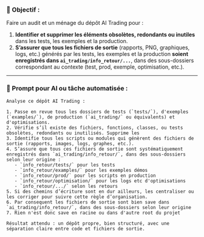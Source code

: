 ### 🎯 Objectif :
Faire un audit et un ménage du dépôt AI Trading pour :
1. **Identifier et supprimer les éléments obsolètes, redondants ou inutiles** dans les tests, les exemples et la production.
2. **S’assurer que tous les fichiers de sortie** (rapports, PNG, graphiques, logs, etc.) générés par les tests, les exemples et la production **soient enregistrés dans `ai_trading/info_retour/...`**, dans des sous-dossiers correspondant au contexte (test, prod, exemple, optimisation, etc.).

---

### 🧠 Prompt pour AI ou tâche automatisée :
```plaintext
Analyse ce dépôt AI Trading :

1. Passe en revue tous les dossiers de tests (`tests/`), d'exemples (`examples/`), de production (`ai_trading/` ou équivalents) et d'optimisations.
2. Vérifie s’il existe des fichiers, fonctions, classes, ou tests obsolètes, redondants ou inutilisés. Supprime les
3. Identifie tous les scripts ou modules qui génèrent des fichiers de sortie (rapports, images, logs, graphes, etc.).
4. S’assure que tous ces fichiers de sortie sont systématiquement enregistrés dans `ai_trading/info_retour/`, dans des sous-dossiers selon leur origine :
   - `info_retour/tests/` pour les tests
   - `info_retour/examples/` pour les exemples démos
   - `info_retour/prod/` pour les scripts en production
   - `info_retour/optimisation/` pour les logs etc d'optimisations
   - `info_retour/.../` selon les retours
5. Si des chemins d’écriture sont en dur ailleurs, les centraliser ou les corriger pour suivre cette règle d’organisation.
6. Par consequent les fichiers de sortie sont bien save dans `ai_trading/info_retour/`, dans des sous-dossiers selon leur origine
7. Rien n'est donc save en racine ou dans d'autre root du projet

Résultat attendu : un dépôt propre, bien structuré, avec une séparation claire entre code et fichiers de sortie.
```
